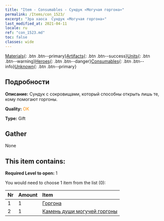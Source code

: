 ```yaml
---
title: "Item - Consumables - Сундук «Могучая горгона»"
permalink: /Items/con_1523/
excerpt: "Эра хаоса  Сундук «Могучая горгона»"
last_modified_at: 2021-04-11
locale: ru
ref: "con_1523.md"
toc: false
classes: wide
---
```

 [Materials](/ru/Items/){: .btn .btn--primary}[Artifacts](/ru/Items/Artifacts/){: .btn .btn--success}[Units](/ru/Items/Units/){: .btn .btn--warning}[Heroes](/ru/Items/Heroes/){: .btn .btn--danger}[Consumables](/ru/Items/Consumables/){: .btn .btn--info}[Unknown](/ru/Items/Unknown/){: .btn .btn--primary}

## Подробности
 **Описание:** Сундук с сокровищами, который способны открыть лишь те, кому помогают горгоны.

 **Quality:** <span style="color: #FF8C00">OK</span>

 **Type:** Gift

## Gather

  None

## This item contains:

 **Required Level to open:** 1

 You would need to choose 1 item from the list (0):

  | Nr | Amount |     Item    |
  |:---|:-------|:------------|
  | 1 | 1 | [Горгона](/ru/Items/unt_257/) | 
  | 2 | 1 | [Камень души могучей горгоны](/ru/Items/unt_339/) | 
